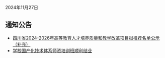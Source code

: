 2024年11月27日

## 通知公告
- [四川省2024-2026年高等教育人才培养质量和教学改革项目拟推荐名单公示（补充）](https://jwc.cuit.edu.cn/info/1161/3152.htm)
- [学校国产化技术体系师资培训班顺利结业](https://jwc.cuit.edu.cn/info/1161/3150.htm)

